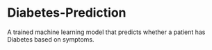 # Diabetes-Prediction
A trained machine learning model that predicts whether a patient has Diabetes based on symptoms.
